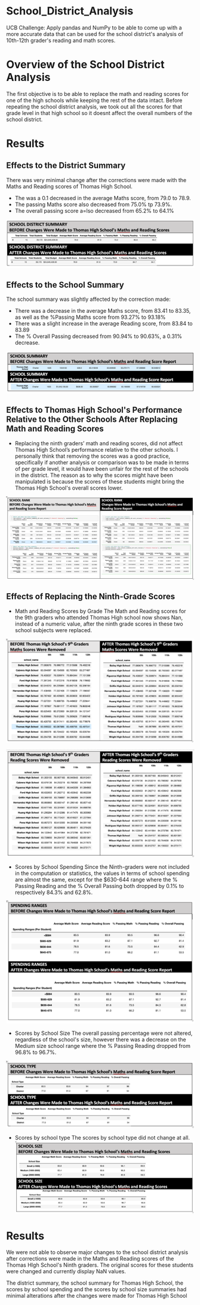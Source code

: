 # School_District_Analysis

UCB Challenge: Apply pandas and NumPy to be able to come up with a more accurate data that can be used for the school district's analysis of 10th-12th grader's reading and math scores.

# Overview of the School District Analysis
The first objective is to be able to replace the math and reading scores for one of the high schools while keeping the rest of the data intact. Before repeating the school district analysis, we took out all the scores for that grade level in that high school so it doesnt affect the overall numbers of the school district.


# Results

## Effects to the District Summary
There was very minimal change after the corrections were made with the Maths and Reading scores of Thomas High School.
* The was a 0.1 decreased in the average Maths score, from 79.0 to 78.9.
* The passing Maths score also decreased from 75.0% tp 73.9%.
* The overall passing score a=lso decreased from 65.2% to 64.1%


![district_summary](Resources/school_district_summary_summary.png)

## Effects to the School Summary

The school summary was slightly affected by the correction made:
* There was a decrease in the average Maths score, from 83.41  to 83.35, as well as  the %Passing Maths score from 93.27% to 93.18%
* There was a slight increase in the average Reading score, from 83.84 to 83.89
* The % Overall Passing decreased from 90.94% to 90.63%, a 0.31% decrease.

![school_summary](Resources/school_summary_summary.png)

## Effects to Thomas High School's Performance Relative to the Other Schools After Replacing Math and Reading Scores

* Replacing the ninth graders’ math and reading scores, did not affect Thomas High School’s performance relative to the other schools. I personally think that removing the scores was a good practice, specifically if another analysis or comparison was to be made in terms of per grade level, it would have been unfair for the rest of the schools in the district. The reason as to why the scores might have been manipulated is because the scores of these students might bring the Thomas High School's overall scores lower. 

![school_rankings](Resources/school_rankings_summary.png)

## Effects of Replacing the Ninth-Grade Scores  

* Math and Reading Scores by Grade
The Math and Reading scores for the 9th graders who attended Thomas High school now shows Nan, instead of a numeric value, after the ninth grade scores in these two school subjects were replaced.

![maths_scores](Resources/maths_scores_summary.png)

![reading_scores](Resources/reading_scores_summary.png)

* Scores by School Spending
Since the Ninth-graders were not included in the computation or statistics, the values in terms of school spending are almost the same, except for the $630-644 range where the % Passing Reading and the % Overall Passing both dropped by 0.1% to respectively 84.3% and 62.8%.

![spending_summary](Resources/spending_range_summary.png)

* Scores by School Size
The overall passing percentage were not altered, regardless of the school's size, however there was a decrease on the Medium size school range where the % Passing Reading dropped from 96.8% to 96.7%.

![school_type](Resources/school_type_summary.png)

* Scores by school type
The scores by school type did not change at all.
![school_size](Resources/school_size_summary.png)

# Results

We were not able to observe major changes to the school district analysis after corrections were made in the Maths and Reading scores of the Thomas HIgh School's Ninth graders. The original scores for these students were changed and currently display NaN values.

The district summary, the school summary for Thomas High School, the scores by school spending and the scores by school size summaries had minimal alterations after the changes were made for Thomas High School


